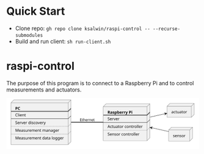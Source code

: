 # Quick Start
- Clone repo: `gh repo clone ksalwin/raspi-control -- --recurse-submodules`
- Build and run client: `sh run-client.sh`

# raspi-control
The purpose of this program is to connect to a Raspberry Pi and to control measurements
and actuators.

<div align="center">
  <img src="doc/system_topology.svg" alt="Diagram">
</div>

